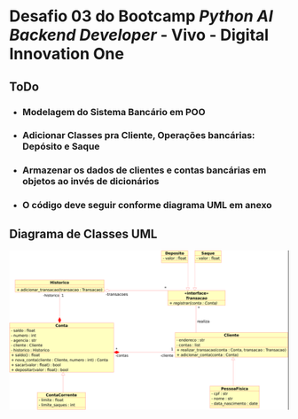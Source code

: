 # Desafio 03 do Bootcamp *Python AI Backend Developer* - Vivo - Digital Innovation One

## ToDo

* ### Modelagem do Sistema Bancário em POO
* ### Adicionar Classes pra Cliente, Operações bancárias: Depósito e Saque
* ### Armazenar os dados de clientes e contas bancárias em objetos ao invés de dicionários
* ### O código deve seguir conforme diagrama UML em anexo

## Diagrama de Classes UML
![](https://github.com/MaercioMamedes/desafio_Python_DIO_03/blob/master/docs/Trilha%20Python%20-%20desafio.png?raw=true)

